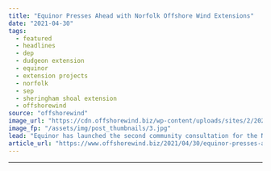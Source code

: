 ```yaml
---
title: "Equinor Presses Ahead with Norfolk Offshore Wind Extensions"
date: "2021-04-30"
tags: 
  - featured
  - headlines
  - dep
  - dudgeon extension
  - equinor
  - extension projects
  - norfolk
  - sep
  - sheringham shoal extension
  - offshorewind
source: "offshorewind"
image_url: "https://cdn.offshorewind.biz/wp-content/uploads/sites/2/2021/04/29134502/Equinor-Presses-Ahead-with-Norfolk-Offshore-Wind-Extensions.jpg"
image_fp: "/assets/img/post_thumbnails/3.jpg"
lead: "Equinor has launched the second community consultation for the Norfolk offshore wind farm extensions"
article_url: "https://www.offshorewind.biz/2021/04/30/equinor-presses-ahead-with-norfolk-offshore-wind-extensions/"
---
```


---
